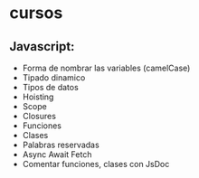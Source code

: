 # cursos

## Javascript:

- Forma de nombrar las variables (camelCase)
- Tipado dinamico
- Tipos de datos
- Hoisting
- Scope
- Closures
- Funciones
- Clases
- Palabras reservadas
- Async Await Fetch
- Comentar funciones, clases con JsDoc
